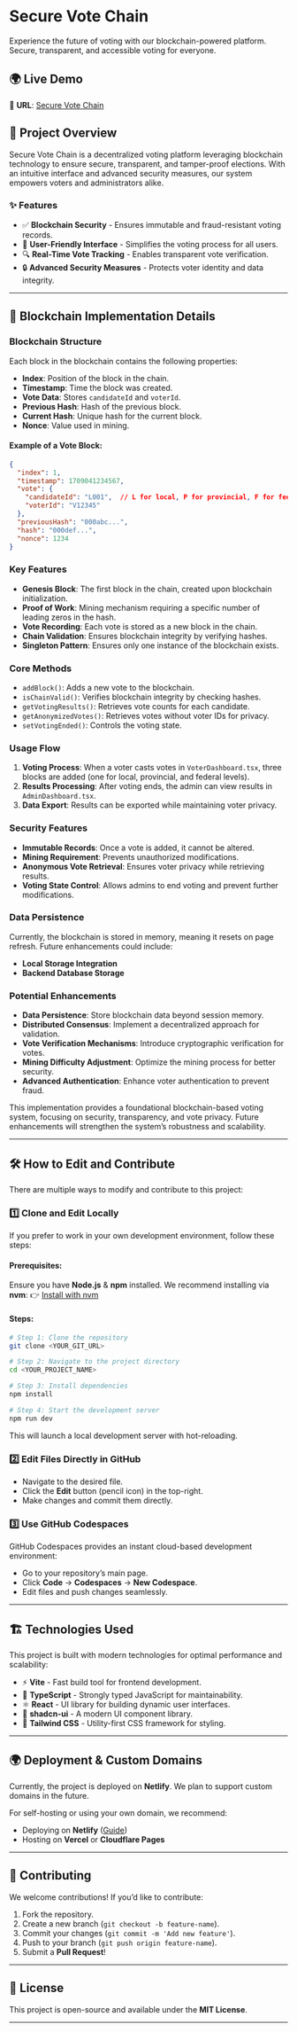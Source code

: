 # Secure Vote Chain

Experience the future of voting with our blockchain-powered platform. Secure, transparent, and accessible voting for everyone.

## 🌍 Live Demo

🔗 **URL**: [Secure Vote Chain](https://evotingchain.netlify.app/)

## 📌 Project Overview

Secure Vote Chain is a decentralized voting platform leveraging blockchain technology to ensure secure, transparent, and tamper-proof elections. With an intuitive interface and advanced security measures, our system empowers voters and administrators alike.

### ✨ Features
- ✅ **Blockchain Security** - Ensures immutable and fraud-resistant voting records.
- 🎨 **User-Friendly Interface** - Simplifies the voting process for all users.
- 🔍 **Real-Time Vote Tracking** - Enables transparent vote verification.
- 🔒 **Advanced Security Measures** - Protects voter identity and data integrity.

---

## 🚀 Blockchain Implementation Details

### Blockchain Structure
Each block in the blockchain contains the following properties:
- **Index**: Position of the block in the chain.
- **Timestamp**: Time the block was created.
- **Vote Data**: Stores `candidateId` and `voterId`.
- **Previous Hash**: Hash of the previous block.
- **Current Hash**: Unique hash for the current block.
- **Nonce**: Value used in mining.

#### Example of a Vote Block:
```json
{
  "index": 1,
  "timestamp": 1709041234567,
  "vote": {
    "candidateId": "L001",  // L for local, P for provincial, F for federal
    "voterId": "V12345"
  },
  "previousHash": "000abc...",
  "hash": "000def...",
  "nonce": 1234
}
```

### Key Features
- **Genesis Block**: The first block in the chain, created upon blockchain initialization.
- **Proof of Work**: Mining mechanism requiring a specific number of leading zeros in the hash.
- **Vote Recording**: Each vote is stored as a new block in the chain.
- **Chain Validation**: Ensures blockchain integrity by verifying hashes.
- **Singleton Pattern**: Ensures only one instance of the blockchain exists.

### Core Methods
- `addBlock()`: Adds a new vote to the blockchain.
- `isChainValid()`: Verifies blockchain integrity by checking hashes.
- `getVotingResults()`: Retrieves vote counts for each candidate.
- `getAnonymizedVotes()`: Retrieves votes without voter IDs for privacy.
- `setVotingEnded()`: Controls the voting state.

### Usage Flow
1. **Voting Process**: When a voter casts votes in `VoterDashboard.tsx`, three blocks are added (one for local, provincial, and federal levels).
2. **Results Processing**: After voting ends, the admin can view results in `AdminDashboard.tsx`.
3. **Data Export**: Results can be exported while maintaining voter privacy.

### Security Features
- **Immutable Records**: Once a vote is added, it cannot be altered.
- **Mining Requirement**: Prevents unauthorized modifications.
- **Anonymous Vote Retrieval**: Ensures voter privacy while retrieving results.
- **Voting State Control**: Allows admins to end voting and prevent further modifications.

### Data Persistence
Currently, the blockchain is stored in memory, meaning it resets on page refresh. Future enhancements could include:
- **Local Storage Integration**
- **Backend Database Storage**

### Potential Enhancements
- **Data Persistence**: Store blockchain data beyond session memory.
- **Distributed Consensus**: Implement a decentralized approach for validation.
- **Vote Verification Mechanisms**: Introduce cryptographic verification for votes.
- **Mining Difficulty Adjustment**: Optimize the mining process for better security.
- **Advanced Authentication**: Enhance voter authentication to prevent fraud.

This implementation provides a foundational blockchain-based voting system, focusing on security, transparency, and vote privacy. Future enhancements will strengthen the system’s robustness and scalability.

---

## 🛠 How to Edit and Contribute

There are multiple ways to modify and contribute to this project:

### 1️⃣ Clone and Edit Locally
If you prefer to work in your own development environment, follow these steps:

#### Prerequisites:
Ensure you have **Node.js** & **npm** installed. We recommend installing via **nvm**:
👉 [Install with nvm](https://github.com/nvm-sh/nvm#installing-and-updating)

#### Steps:
```sh
# Step 1: Clone the repository
git clone <YOUR_GIT_URL>

# Step 2: Navigate to the project directory
cd <YOUR_PROJECT_NAME>

# Step 3: Install dependencies
npm install

# Step 4: Start the development server
npm run dev
```
This will launch a local development server with hot-reloading.

### 2️⃣ Edit Files Directly in GitHub
- Navigate to the desired file.
- Click the **Edit** button (pencil icon) in the top-right.
- Make changes and commit them directly.

### 3️⃣ Use GitHub Codespaces
GitHub Codespaces provides an instant cloud-based development environment:
- Go to your repository’s main page.
- Click **Code** → **Codespaces** → **New Codespace**.
- Edit files and push changes seamlessly.

---

## 🏗 Technologies Used

This project is built with modern technologies for optimal performance and scalability:

- ⚡ **Vite** - Fast build tool for frontend development.
- 🔵 **TypeScript** - Strongly typed JavaScript for maintainability.
- ⚛ **React** - UI library for building dynamic user interfaces.
- 🎨 **shadcn-ui** - A modern UI component library.
- 🎨 **Tailwind CSS** - Utility-first CSS framework for styling.

---

## 🌍 Deployment & Custom Domains
Currently, the project is deployed on **Netlify**. We plan to support custom domains in the future.

For self-hosting or using your own domain, we recommend:
- Deploying on **Netlify** ([Guide](https://docs.netlify.com/domains-https/custom-domains/))
- Hosting on **Vercel** or **Cloudflare Pages**

---

## 🤝 Contributing
We welcome contributions! If you’d like to contribute:
1. Fork the repository.
2. Create a new branch (`git checkout -b feature-name`).
3. Commit your changes (`git commit -m 'Add new feature'`).
4. Push to your branch (`git push origin feature-name`).
5. Submit a **Pull Request**!

---

## 📜 License
This project is open-source and available under the **MIT License**.

---


